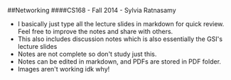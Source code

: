 ##Networking
####CS168 - Fall 2014 - Sylvia Ratnasamy
- I basically just type all the lecture slides in markdown for quick review. Feel free to improve the notes and share with others.
- This also includes discussion notes which is also essentially the GSI's lecture slides
- Notes are not complete so don't study just this.
- Notes can be edited in markdown, and PDFs are stored in PDF folder.
- Images aren't working idk why!